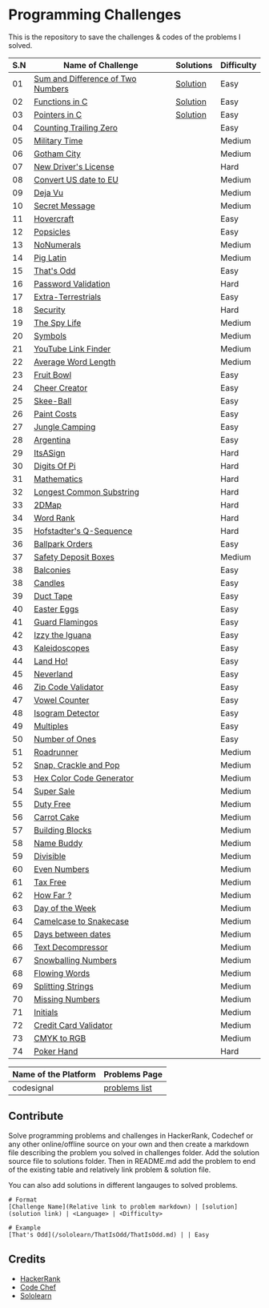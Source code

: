 # Programming Challenges
This is the repository to save the challenges & codes of the problems I solved.

S.N | Name of Challenge | Solutions | Difficulty
----|-------------------|-----------|-----------
01 | [Sum and Difference of Two Numbers](/challenges/SumandDifferenceofTwoNumbers.md) | [Solution](https://raw.githubusercontent.com/chankruze/challenges/master/solutions/SumDiff.c) | Easy
02 | [Functions in C](/challenges/Functions.md) | [Solution](https://raw.githubusercontent.com/chankruze/challenges/master/solutions/FunctionsInC.c) | Easy
03 | [Pointers in C](/challenges/PointersInC.md) | [Solution](https://raw.githubusercontent.com/chankruze/challenges/master/solutions/PointersInC.c) | Easy
04 | [Counting Trailing Zero](/challenges/CountingZero.md) | | Easy
05 | [Military Time](/sololearn/MilitaryTime/MilitaryTime.md) | | Medium
06 | [Gotham City](/sololearn/GothamCity/GothamCity.md) | | Medium
07 | [New Driver's License](/sololearn/NewDriverLicense/DL.md) | | Hard
08 | [Convert US date to EU](/sololearn/US2EUDate/US2EUDate.md) | | Medium
09 | [Deja Vu](/sololearn/DejaVu/DejaVu.md) | | Medium
10 | [Secret Message](/sololearn/SecretMessage/SecretMessage.md) | | Medium
11 | [Hovercraft](/sololearn/Hovercraft/Hovercraft.md) | | Easy
12 | [Popsicles](/sololearn/Popsicles/Popsicles.md) | | Easy
13 | [NoNumerals](/sololearn/NoNumerals/NoNumerals.md) | | Medium
14 | [Pig Latin](/sololearn/PigLatin/PigLatin.md) | | Medium
15 | [That's Odd](/sololearn/ThatIsOdd/ThatIsOdd.md) | | Easy
16 | [Password Validation](/sololearn/PasswordValidation/PasswordValidation.md) | | Hard
17 | [Extra-Terrestrials](/sololearn/ExtraTerrestrials/ExtraTerrestrials.md) | | Easy
18 | [Security](/sololearn/Security/Security.md) | | Hard
19 | [The Spy Life](/sololearn/TheSpyLife/TheSpyLife.md) | | Medium
20 | [Symbols](/sololearn/Symbols/Symbols.md) | | Medium
21 | [YouTube Link Finder](/sololearn/YTVideoID/YTVideoID.md) | | Medium
22 | [Average Word Length](/sololearn/AvgWordLen/AvgWordLen.md) | | Medium
23 | [Fruit Bowl](/sololearn/FruitBowl/FruitBowl.md) | | Easy
24 | [Cheer Creator](/sololearn/CheerCreator/CheerCreator.md) | | Easy
25 | [Skee-Ball](/sololearn/Skee-Ball/Skee-Ball.md) | | Easy
26 | [Paint Costs](/sololearn/PaintCosts/PaintCosts.md) | | Easy
27 | [Jungle Camping](/sololearn/JungleCamping/JungleCamping.md) | | Easy
28 | [Argentina](/sololearn/Argentina/Argentina.md) | | Easy
29 | [ItsASign](/sololearn/ItsASign/ItsASign.md) | | Hard
30 | [Digits Of Pi](/sololearn/DigitsOfPi/DigitsOfPi.md) | | Hard
31 | [Mathematics](/sololearn/Mathematics/Mathematics.md) | | Hard
32 | [Longest Common Substring](/sololearn/LCS/LCS.md) | | Hard
33 | [2DMap](/sololearn/2DMap/2DMap.md) | | Hard
34 | [Word Rank](/sololearn/WordRank/WordRank.md) | | Hard
35 | [Hofstadter's Q-Sequence](/sololearn/HofstadtersQSequence/HQS.md) | | Hard
36 | [Ballpark Orders](/sololearn/BallparkOrders/BallparkOrders.md) | | Easy
37 | [Safety Deposit Boxes](/sololearn/SafetyDepositBoxes/SDBs.md) | | Medium
38 | [Balconies](/sololearn/Balconies/Balconies.md) | | Easy
38 | [Candles](/sololearn/Candles/Candles.md) | | Easy
39 | [Duct Tape](/sololearn/DuctTape/DuctTape.md) | | Easy
40 | [Easter Eggs](/sololearn/EasterEggs/EasterEggs.md) | | Easy
41 | [Guard Flamingos](/sololearn/GuardFlamingos/GF.md) | | Easy
42 | [Izzy the Iguana](/sololearn/IzzyTheIguana/IzzyTheIguana.md) | | Easy
43 | [Kaleidoscopes](/sololearn/Kaleidoscopes/Kaleidoscopes.md) | | Easy
44 | [Land Ho!](/sololearn/LandHo/LandHo.md) | | Easy
45 | [Neverland](/sololearn/Neverland/Neverland.md) | | Easy
46 | [Zip Code Validator](/sololearn/ZipCodeValidator/ZipCodeValidator.md) | | Easy
47 | [Vowel Counter](/sololearn/VowelCounter/VowelCounter.md) | | Easy
48 | [Isogram Detector](/sololearn/IsogramDetector/IsogramDetector.md) | | Easy
49 | [Multiples](/sololearn/Multiples/Multiples.md) | | Easy
50 | [Number of Ones](/sololearn/NumberOfOnes/NumberOfOnes.md) | | Easy
51 | [Roadrunner](/sololearn/Roadrunner/Roadrunner.md) | | Medium
52 | [Snap, Crackle and Pop](/sololearn/SCP/SCP.md) | | Medium
53 | [Hex Color Code Generator](/sololearn/RGBtoHEX/RGBtoHEX.md) | | Medium
54 | [Super Sale](/sololearn/SuperSale/SuperSale.md) | | Medium
55 | [Duty Free](/sololearn/DutyFree/DutyFree.md) | | Medium
56 | [Carrot Cake](/sololearn/CarrotCake/CarrotCake.md) | | Medium
57 | [Building Blocks](/sololearn/BuildingBlocks/BuildingBlocks.md) | | Medium
58 | [Name Buddy](/sololearn/NameBuddy/NameBuddy.md) | | Medium
59 | [Divisible](/sololearn/Divisible/Divisible.md) | | Medium
60 | [Even Numbers](/sololearn/EvenNumbers/EvenNumbers.md) | | Medium
61 | [Tax Free](/sololearn/TaxFree/TaxFree.md) | | Medium
62 | [How Far ?](/sololearn/HowFar/HowFar.md) | | Medium
63 | [Day of the Week](/sololearn/DayOfTheWeek/DayOfTheWeek.md) | | Medium
64 | [Camelcase to Snakecase](/sololearn/CamelToSnake/CamelToSnake.md) | | Medium
65 | [Days between dates](/sololearn/DaysBetweenDates/DaysBetweenDates.md) | | Medium
66 | [Text Decompressor](/sololearn/TextDecompressor/TextDecompressor.md) | | Medium
67 | [Snowballing Numbers](/sololearn/SnowballingNumbers/SnowballingNumbers.md) | | Medium
68 | [Flowing Words](/sololearn/FlowingWords/FlowingWords.md) | | Medium
69 | [Splitting Strings](/sololearn/SplittingStrings/SplittingStrings.md) | | Medium
70 | [Missing Numbers](/sololearn/MissingNumbers/MissingNumbers.md) | | Medium
71 | [Initials](/sololearn/Initials/Initials.md) | | Medium
72 | [Credit Card Validator](/sololearn/CreditCardValidator/CreditCardValidator.md) | | Medium
73 | [CMYK to RGB](/sololearn/CMYKtoRGB/CMYKtoRGB.md) | | Medium
74 | [Poker Hand](/sololearn/PokerHand/PokerHand.md) | | Hard

Name of the Platform | Problems Page
----------------------|-----------
codesignal | [problems list](/codesignal/codesignal.md)

## Contribute
Solve programming problems and challenges in HackerRank, Codechef or any other online/offline source on your own and then create a markdown file describing the problem you solved in challenges folder. Add the solution source file to solutions folder. Then in README.md add the problem to end of the existing table and relatively link problem & solution file.

You can also add solutions in different langauges to solved problems. 

```
# Format
[Challenge Name](Relative link to problem markdown) | [solution](solution link) | <Language> | <Difficulty>

# Example
[That's Odd](/sololearn/ThatIsOdd/ThatIsOdd.md) | | Easy
```

## Credits
- [HackerRank](https://hackerrank.com)
- [Code Chef](https://www.codechef.com)
- [Sololearn](https://sololearn.com)